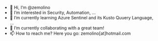 - 👋 Hi, I’m @zemolino
- 👀 I’m interested in Security, Automation, ...
- 🌱 I’m currently learning Azure Sentinel and its Kusto Quuery Language, ...
- 💞️ I’m currently collaborating with a great team!
- 📫 How to reach me? Here you go: zemolino[at]hotmail.com

<!---
zemolino/zemolino is a ✨ special ✨ repository because its `README.md` (this file) appears on your GitHub profile.
You can click the Preview link to take a look at your changes.
--->
